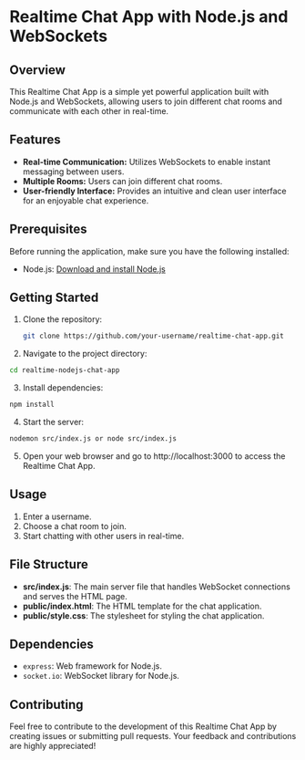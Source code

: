 # Realtime Chat App with Node.js and WebSockets

## Overview

This Realtime Chat App is a simple yet powerful application built with Node.js and WebSockets, allowing users to join different chat rooms and communicate with each other in real-time.

## Features

- **Real-time Communication:** Utilizes WebSockets to enable instant messaging between users.
- **Multiple Rooms:** Users can join different chat rooms.
- **User-friendly Interface:** Provides an intuitive and clean user interface for an enjoyable chat experience.

## Prerequisites

Before running the application, make sure you have the following installed:

- Node.js: [Download and install Node.js](https://nodejs.org/)

## Getting Started

1. Clone the repository:

   ```bash
   git clone https://github.com/your-username/realtime-chat-app.git
   ```

2. Navigate to the project directory:

```bash
cd realtime-nodejs-chat-app
```
3. Install dependencies:

```bash
npm install
```
4. Start the server:
```bash
nodemon src/index.js or node src/index.js
```
5. Open your web browser and go to http://localhost:3000 to access the Realtime Chat App.

## Usage
1. Enter a username.
2. Choose a chat room to join.
3. Start chatting with other users in real-time.

## File Structure
- **src/index.js**: The main server file that handles WebSocket connections and serves the HTML page.
- **public/index.html**: The HTML template for the chat application.
- **public/style.css**: The stylesheet for styling the chat application.

## Dependencies
- `express`: Web framework for Node.js.
- `socket.io`: WebSocket library for Node.js.

## Contributing
Feel free to contribute to the development of this Realtime Chat App by creating issues or submitting pull requests. Your feedback and contributions are highly appreciated!